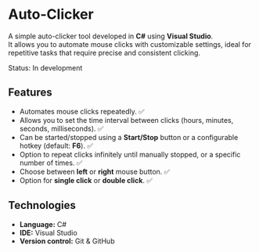 # Auto-Clicker
A simple auto-clicker tool developed in **C#** using **Visual Studio**.  
It allows you to automate mouse clicks with customizable settings, ideal for repetitive tasks that require precise and consistent clicking.

Status: In development

## Features

- Automates mouse clicks repeatedly. ✅
- Allows you to set the time interval between clicks (hours, minutes, seconds, milliseconds). ✅
- Can be started/stopped using a **Start/Stop** button or a configurable hotkey (default: **F6**). ✅
- Option to repeat clicks infinitely until manually stopped, or a specific number of times. ✅
- Choose between **left** or **right** mouse button. ✅
- Option for **single click** or **double click**. ✅

## Technologies
- **Language:** C#
- **IDE:** Visual Studio
- **Version control:** Git & GitHub

